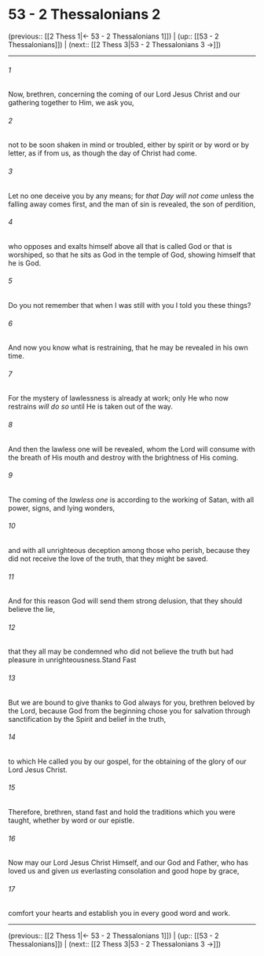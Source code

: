 # 53 - 2 Thessalonians 2

(previous:: [[2 Thess 1|← 53 - 2 Thessalonians 1]]) | (up:: [[53 - 2 Thessalonians]]) | (next:: [[2 Thess 3|53 - 2 Thessalonians 3 →]])

***


###### 1 
Now, brethren, concerning the coming of our Lord Jesus Christ and our gathering together to Him, we ask you, 

###### 2 
not to be soon shaken in mind or troubled, either by spirit or by word or by letter, as if from us, as though the day of Christ had come. 

###### 3 
Let no one deceive you by any means; for _that Day will not come_ unless the falling away comes first, and the man of sin is revealed, the son of perdition, 

###### 4 
who opposes and exalts himself above all that is called God or that is worshiped, so that he sits as God in the temple of God, showing himself that he is God. 

###### 5 
Do you not remember that when I was still with you I told you these things? 

###### 6 
And now you know what is restraining, that he may be revealed in his own time. 

###### 7 
For the mystery of lawlessness is already at work; only He who now restrains _will do so_ until He is taken out of the way. 

###### 8 
And then the lawless one will be revealed, whom the Lord will consume with the breath of His mouth and destroy with the brightness of His coming. 

###### 9 
The coming of the _lawless one_ is according to the working of Satan, with all power, signs, and lying wonders, 

###### 10 
and with all unrighteous deception among those who perish, because they did not receive the love of the truth, that they might be saved. 

###### 11 
And for this reason God will send them strong delusion, that they should believe the lie, 

###### 12 
that they all may be condemned who did not believe the truth but had pleasure in unrighteousness.Stand Fast 

###### 13 
But we are bound to give thanks to God always for you, brethren beloved by the Lord, because God from the beginning chose you for salvation through sanctification by the Spirit and belief in the truth, 

###### 14 
to which He called you by our gospel, for the obtaining of the glory of our Lord Jesus Christ. 

###### 15 
Therefore, brethren, stand fast and hold the traditions which you were taught, whether by word or our epistle. 

###### 16 
Now may our Lord Jesus Christ Himself, and our God and Father, who has loved us and given _us_ everlasting consolation and good hope by grace, 

###### 17 
comfort your hearts and establish you in every good word and work.

***

(previous:: [[2 Thess 1|← 53 - 2 Thessalonians 1]]) | (up:: [[53 - 2 Thessalonians]]) | (next:: [[2 Thess 3|53 - 2 Thessalonians 3 →]])
